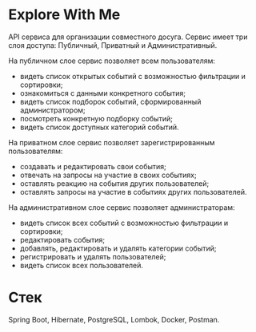 # Explore With Me
API сервиса для организации совместного досуга. 
Сервис имеет три слоя доступа: Публичный, Приватный и Административный.

На публичном слое сервис позволяет всем пользователям:
 - видеть список открытых событий с возможностью фильтрации и сортировки;
 - ознакомиться с данными конкретного события;
 - видеть список подборок событий, сформированный администратором;
 - посмотреть конкретную подборку событий;
 - видеть список доступных категорий событий.

На приватном слое сервис позволяет зарегистрированным пользователям:
 - создавать и редактировать свои события;
 - отвечать на запросы на участие в своих событиях;
 - оставлять реакцию на события других пользователей;
 - оставлять запросы на участие в событиях других пользователей.

На административном слое сервис позволяет администраторам:
 - видеть список всех событий с возможностью фильтрации и сортировки;
 - редактировать события;
 - добавлять, редактировать и удалять категории событий;
 - регистрировать и удалять пользователей;
 - видеть список всех пользователей.

# Стек
Spring Boot, Hibernate, PostgreSQL, Lombok, Docker, Postmаn.

